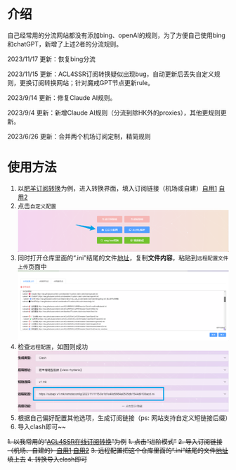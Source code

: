 # 介绍
自己经常用的分流网站都没有添加bing、openAI的规则，为了方便自己使用bing和chatGPT，新增了上述2者的分流规则。

2023/11/17 更新：恢复bing分流

2023/11/15 更新：ACL4SSR订阅转换疑似出现bug，自动更新后丢失自定义规则，更换订阅转换网站；针对魔戒GPT节点更新rule。

2023/9/14 更新：修复Claude AI规则。

2023/9/4 更新：新增Claude AI规则（分流到除HK外的proxies），其他更规则更新。

2023/6/26 更新：合并两个机场订阅定制，精简规则

# 使用方法
1. 以[肥羊订阅转换](https://suburl.v1.mk/)为例，进入转换界面，填入订阅链接（机场或自建）[自用1](https://mojie.me/#/register?code=r6vEgPYZ) [自用2](https://www.bixiny.org/index.php#/register?code=wsjRyqCr)
2. 点击`自定义配置`![转换页面](imgs/image.png)
3. 同时打开仓库里面的“.ini”结尾的文件[地址](https://raw.githubusercontent.com/deardeer7/custom-clash-rules/main/custom%20rules.ini)，复制**文件内容**，粘贴到`远程配置文件上传`页面中![远程配置文件上传](imgs/image-1.png)
4. 检查`远程配置`，如图则成功![检查远程配置](imgs/image-2.png)
5. 根据自己偏好配置其他选项，生成订阅链接（ps: 网站支持自定义短链接后缀）
6. 导入clash即可~~


~~1. 以我常用的“[ACL4SSR在线订阅转换](https://acl4ssr-sub.github.io/)”为例~~
~~1. 点击“进阶模式”~~
~~2. 导入订阅链接（机场、自建的）[自用1](https://mojie.me/#/register?code=r6vEgPYZ) [自用2](https://www.bixiny.org/index.php#/register?code=wsjRyqCr)~~
~~3. 远程配置把这个仓库里面的“.ini”结尾的文件[地址](https://raw.githubusercontent.com/deardeer7/custom-clash-rules/main/custom%20rules.ini)填上去~~
~~4. 转换导入clash即可~~
